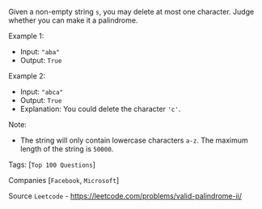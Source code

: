 Given a non-empty string `s`, you may delete at most one character. Judge whether you can make it a palindrome.

Example 1:
- Input: `"aba"`
- Output: `True`

Example 2:
- Input: `"abca"`
- Output: `True`
- Explanation: You could delete the character `'c'`.

Note:
- The string will only contain lowercase characters `a-z`. The maximum length of the string is `50000`.

Tags: [`Top 100 Questions`]

Companies [`Facebook`, `Microsoft`]

Source `Leetcode` - https://leetcode.com/problems/valid-palindrome-ii/
